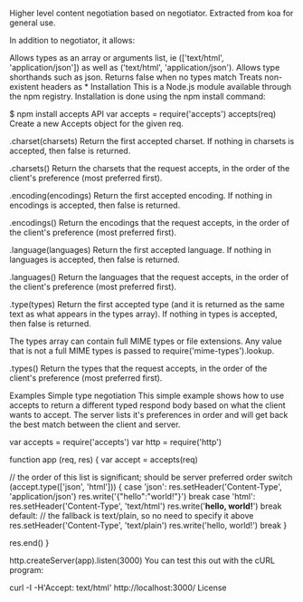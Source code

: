 Higher level content negotiation based on negotiator. Extracted from koa for general use.

In addition to negotiator, it allows:

Allows types as an array or arguments list, ie (['text/html', 'application/json']) as well as ('text/html', 'application/json').
Allows type shorthands such as json.
Returns false when no types match
Treats non-existent headers as *
Installation
This is a Node.js module available through the npm registry. Installation is done using the npm install command:

$ npm install accepts
API
var accepts = require('accepts')
accepts(req)
Create a new Accepts object for the given req.

.charset(charsets)
Return the first accepted charset. If nothing in charsets is accepted, then false is returned.

.charsets()
Return the charsets that the request accepts, in the order of the client's preference (most preferred first).

.encoding(encodings)
Return the first accepted encoding. If nothing in encodings is accepted, then false is returned.

.encodings()
Return the encodings that the request accepts, in the order of the client's preference (most preferred first).

.language(languages)
Return the first accepted language. If nothing in languages is accepted, then false is returned.

.languages()
Return the languages that the request accepts, in the order of the client's preference (most preferred first).

.type(types)
Return the first accepted type (and it is returned as the same text as what appears in the types array). If nothing in types is accepted, then false is returned.

The types array can contain full MIME types or file extensions. Any value that is not a full MIME types is passed to require('mime-types').lookup.

.types()
Return the types that the request accepts, in the order of the client's preference (most preferred first).

Examples
Simple type negotiation
This simple example shows how to use accepts to return a different typed respond body based on what the client wants to accept. The server lists it's preferences in order and will get back the best match between the client and server.

var accepts = require('accepts')
var http = require('http')

function app (req, res) {
  var accept = accepts(req)

  // the order of this list is significant; should be server preferred order
  switch (accept.type(['json', 'html'])) {
    case 'json':
      res.setHeader('Content-Type', 'application/json')
      res.write('{"hello":"world!"}')
      break
    case 'html':
      res.setHeader('Content-Type', 'text/html')
      res.write('<b>hello, world!</b>')
      break
    default:
      // the fallback is text/plain, so no need to specify it above
      res.setHeader('Content-Type', 'text/plain')
      res.write('hello, world!')
      break
  }

  res.end()
}

http.createServer(app).listen(3000)
You can test this out with the cURL program:

curl -I -H'Accept: text/html' http://localhost:3000/
License

